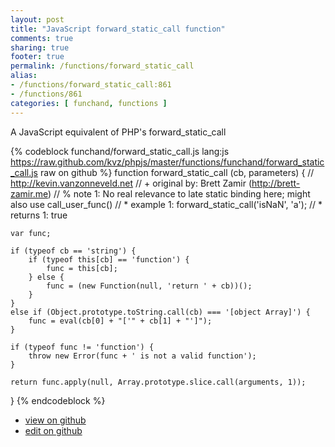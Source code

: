 ```yaml
---
layout: post
title: "JavaScript forward_static_call function"
comments: true
sharing: true
footer: true
permalink: /functions/forward_static_call
alias:
- /functions/forward_static_call:861
- /functions/861
categories: [ funchand, functions ]
---
```

A JavaScript equivalent of PHP's forward_static_call
<!-- more -->
{% codeblock funchand/forward_static_call.js lang:js https://raw.github.com/kvz/phpjs/master/functions/funchand/forward_static_call.js raw on github %}
function forward_static_call (cb, parameters) {
    // http://kevin.vanzonneveld.net
    // +   original by: Brett Zamir (http://brett-zamir.me)
    // %          note 1: No real relevance to late static binding here; might also use call_user_func()
    // *     example 1: forward_static_call('isNaN', 'a');
    // *     returns 1: true

    var func;

    if (typeof cb == 'string') {
        if (typeof this[cb] == 'function') {
            func = this[cb];
        } else {
            func = (new Function(null, 'return ' + cb))();
        }
    }
    else if (Object.prototype.toString.call(cb) === '[object Array]') {
        func = eval(cb[0] + "['" + cb[1] + "']");
    }

    if (typeof func != 'function') {
        throw new Error(func + ' is not a valid function');
    }

    return func.apply(null, Array.prototype.slice.call(arguments, 1));
}
{% endcodeblock %}
<ul>
 <li><a href="https://github.com/kvz/phpjs/blob/master/functions/funchand/forward_static_call.js">view on github</a></li>
 <li><a href="https://github.com/kvz/phpjs/edit/master/functions/funchand/forward_static_call.js">edit on github</a></li>
</ul>
